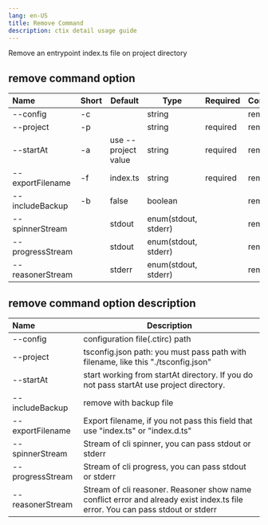 ```yaml
---
lang: en-US
title: Remove Command
description: ctix detail usage guide
---
```


Remove an entrypoint index.ts file on project directory

## remove command option

| Name             | Short | Default             | Type                 | Required | Command |
| :--------------- | ----- | ------------------- | -------------------- | -------- | ------- |
| --config         | -c    |                     | string               |          | remove  |
| --project        | -p    |                     | string               | required | remove  |
| --startAt        | -a    | use --project value | string               | required | remove  |
| --exportFilename | -f    | index.ts            | string               | required | remove  |
| --includeBackup  | -b    | false               | boolean              |          | remove  |
| --spinnerStream  |       | stdout              | enum(stdout, stderr) |          | remove  |
| --progressStream |       | stdout              | enum(stdout, stderr) |          | remove  |
| --reasonerStream |       | stderr              | enum(stdout, stderr) |          | remove  |

## remove command option description

| Name             | Description                                                                                                                    |
| :--------------- | ------------------------------------------------------------------------------------------------------------------------------ |
| --config         | configuration file(.ctirc) path                                                                                                |
| --project        | tsconfig.json path: you must pass path with filename, like this "./tsconfig.json"                                              |
| --startAt        | start working from startAt directory. If you do not pass startAt use project directory.                                        |
| --includeBackup  | remove with backup file                                                                                                        |
| --exportFilename | Export filename, if you not pass this field that use "index.ts" or "index.d.ts"                                                |
| --spinnerStream  | Stream of cli spinner, you can pass stdout or stderr                                                                           |
| --progressStream | Stream of cli progress, you can pass stdout or stderr                                                                          |
| --reasonerStream | Stream of cli reasoner. Reasoner show name conflict error and already exist index.ts file error. You can pass stdout or stderr |
